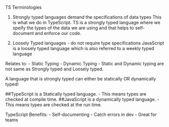 TS Terminologies

1. Strongly typed languages demand the specifications of data types
    This is what we do in TypeScript. TS is a strongly typed language where we speify the types of the data we are using and that helps to self-document and enforce our code. 

2. Loosely Typed languages - do not require type specifications
    JavaScript is a loosely typed language which is also referred to a weekly typed language

Relates to: 
    - Static Typing
    - Dynamic Typing
    - Static and Dynamic typing are not same as Strongly typed  and Loosely typed. 

A language that is strongly typed can either be statically OR dynamically typed!

##TypeScript is a Statically typed language. 
    - This means types are checked at compile time.
##JavaScript is a dynamically typed language.
    - This means types are checked at the run time.


TypeScript Benefits: 
    - Self-documenting
    - Catch errors in dev
    - Great for teams


